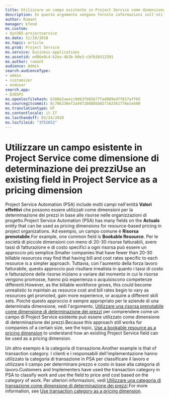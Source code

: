 ```yaml
---
title: Utilizzare un campo esistente in Project Service come dimensione di determinazione dei prezzi
description: In questo argomento vengono fornite informazioni sull'utilizzo dei campi di Project Service esistenti come dimensioni di determinazione dei prezzi.
author: Rumant
manager: kfend
ms.custom:
- dyn365-projectservice
ms.date: 11/19/2018
ms.topic: article
ms.prod: Project Service
ms.service: business-applications
ms.assetid: ed86e0c4-b2ea-4b3b-b9e3-cbfb3b512591
ms.author: rumant
audience: Admin
search.audienceType:
- admin
- customizer
- enduser
search.app:
- D365PS
ms.openlocfilehash: b280e2aeecc9d63fb65b77fad809edff817aff65
ms.sourcegitcommit: 8c786230ef2a497280885b827162561776e2eb00
ms.translationtype: HT
ms.contentlocale: it-IT
ms.lasthandoff: 03/24/2020
ms.locfileid: "3752652"
---
```

# <a name="use-an-existing-field-in-project-service-as-a-pricing-dimension"></a><span data-ttu-id="5174f-103">Utilizzare un campo esistente in Project Service come dimensione di determinazione dei prezzi</span><span class="sxs-lookup"><span data-stu-id="5174f-103">Use an existing field in Project Service as a pricing dimension</span></span>

<span data-ttu-id="5174f-104">Project Service Automation (PSA) include molti campi nell'entità **Valori effettivi** che possono essere utilizzati come dimensioni per la determinazione dei prezzi in base alle risorse nelle organizzazioni di progetto.</span><span class="sxs-lookup"><span data-stu-id="5174f-104">Project Service Automation (PSA) has many fields on the **Actuals** entity that can be used as pricing dimensions for resource-based pricing in project organizations.</span></span> <span data-ttu-id="5174f-105">Ad esempio, un campo comune è **Risorsa prenotabile**.</span><span class="sxs-lookup"><span data-stu-id="5174f-105">For example, one common field is **Bookable Resource**.</span></span> <span data-ttu-id="5174f-106">Per le società di piccole dimensioni con meno di 20-30 risorse fatturabili, avere tassi di fatturazione e di costo specifici a ogni risorsa può essere un approccio più semplice.</span><span class="sxs-lookup"><span data-stu-id="5174f-106">Smaller companies that have fewer than 20-30 billable resources may find that having bill and cost rates specific to each resource is a simpler approach.</span></span> <span data-ttu-id="5174f-107">Tuttavia, con l'aumento della forza lavoro fatturabile, questo approccio può risultare irrealista in quanto i tassi di costo e fatturazione delle risorse iniziano a variare dal momento in cui le risorse vengono promosse, hanno più esperienza o acquisiscono competenze differenti.</span><span class="sxs-lookup"><span data-stu-id="5174f-107">However, as the billable workforce grows, this could become unrealistic to maintain as resource cost and bill rates begin to vary as resources get promoted, gain more experience, or acquire a different skill sets.</span></span> <span data-ttu-id="5174f-108">Poiché questo approccio è sempre appropriato per le aziende di una determinata dimensione, vedi l'argomento, [Utilizzare una risorsa prenotabile come dimensione di determinazione dei prezzi](bookable-resource-pricing-dimension.md) per comprendere come un campo di Project Service esistente può essere utilizzato come dimensione di determinazione dei prezzi.</span><span class="sxs-lookup"><span data-stu-id="5174f-108">Because this approach still works for companies of a certain size, see the topic, [Use a bookable resource as a pricing dimension](bookable-resource-pricing-dimension.md) to understand how an existing Project Service field can be used as a pricing dimension.</span></span>

<span data-ttu-id="5174f-109">Un altro esempio è la categoria di transazione.</span><span class="sxs-lookup"><span data-stu-id="5174f-109">Another example is that of transaction category.</span></span> <span data-ttu-id="5174f-110">I clienti e i responsabili dell'implementazione hanno utilizzato la categoria di transazione in PSA per classificare il lavoro e utilizzare il campo per determinare prezzo e costo in base alla categoria di lavoro.</span><span class="sxs-lookup"><span data-stu-id="5174f-110">Customers and Implementers have used the transaction category in PSA to classify work and use the field to price and cost based on the category of work.</span></span> <span data-ttu-id="5174f-111">Per ulteriori informazioni, vedi [Utilizzare una categoria di transazione come dimensione di determinazione dei prezzi](transaction-category-pricing-dimension.md).</span><span class="sxs-lookup"><span data-stu-id="5174f-111">For more information, see [Use transaction category as a pricing dimension](transaction-category-pricing-dimension.md).</span></span>
